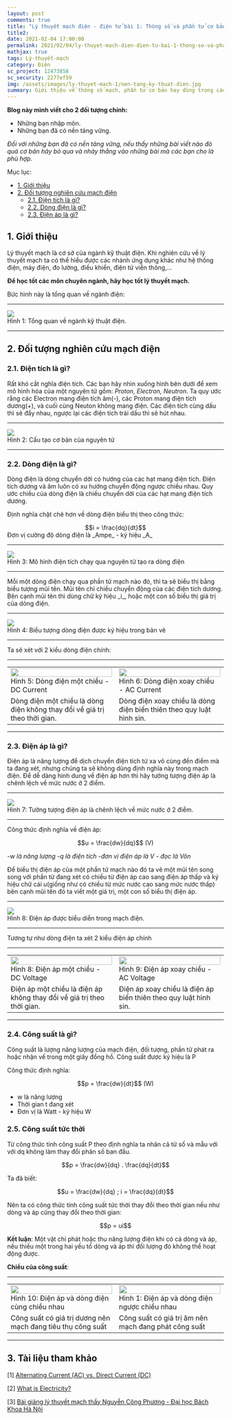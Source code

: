```yaml
---
layout: post
comments: true
title: "Lý thuyết mạch điện - điện tử bài 1: Thông số và phần tử cơ bản trong mạch điện"
title2: 
date: 2021-02-04 17:00:00
permalink: 2021/02/04/ly-thuyet-mach-dien-dien-tu-bai-1-thong-so-va-phan-tu-co-ban-trong-mach-dien/
mathjax: true
tags: Lý-thuyết-mạch
category: Điện
sc_project: 12473858
sc_security: 2277ef59
img: /assets/images/ly-thuyet-mach-1/nen-tang-ky-thuat-dien.jpg
summary: Giới thiệu về thông số mạch, phần tử cơ bản hay dùng trong các bài toán lý thuyết mạch điện - điện tử, giải tích mạch.
---
```

__Blog này mình viết cho 2 đối tượng chính:__
- Những bạn nhập môn.
- Những bạn đã có nền tảng vững.

_Đối với những bạn đã có nền tảng vững, nếu thấy những bài viết nào đó quá cơ bản hãy bỏ qua và nhảy thẳng vào những bài mà các bạn cho là phù hợp._

Mục lục:
<!-- MarkdownTOC -->
- [1. Giới thiệu](#-gioi-thieu)
- [2. Đối tượng nghiên cứu mạch điện](#-doi-tuong)
    - [2.1. Điện tích là gì?](#-dien-tich-la-gi)
    - [2.2. Dòng điện là gì?](#-dong-dien-la-gi)
    - [2.3. Điện áp là gì?](#-dien-ap-la-gi)
<!-- /MarkdownTOC -->

<a name ="-gioi-thieu"></a>

## 1. Giới thiệu
Lý thuyết mạch là cơ sở của ngành kỹ thuật điện. Khi nghiên cứu về lý thuyết mạch ta có thể hiểu được các nhánh ứng dụng khác như hệ thống điện, máy điện, đo lường, điều khiển, điện tử viễn thông,... 

__Để học tốt các môn chuyên ngành, hãy học tốt lý thuyết mạch.__

Bức hình này là tổng quan về ngành điện:

<hr>
<div class = "imgcap">
    <img src ="/assets/images/ly-thuyet-mach-1/nen-tang-ky-thuat-dien.jpg" style="align:center">
    <div class="thecap">Hình 1: Tổng quan về ngành kỹ thuật điện.</div>
</div>
<hr>

<a name = "-doi-tuong"></a>

## 2. Đối tượng nghiên cứu mạch điện

<a name = "-dien-tich-la-gi"></a>

### 2.1. Điện tích là gì?
Rất khó cắt nghĩa điện tích. Các bạn hãy nhìn xuống hình bên dưới để xem mô hình hóa của một nguyên tử gồm: _Proton, Electron, Neutron_. Ta quy ước rằng các Electron mang điện tích âm(-), các Proton mang điện tích dương(+), và cuối cùng Neuton không mang điện. Các điện tích cùng dấu thì sẽ đẩy nhau, ngược lại các điện tích trái dấu thì sẽ hút nhau.

<hr>
<div class = "imgcap">
    <img src ="/assets/images/ly-thuyet-mach-1/cau-tao-co-ban-cua-nguyen-tu.png" style="align:center">
    <div class="thecap">Hình 2: Cấu tạo cơ bản của nguyên tử</div>
</div>
<hr>

<a name = "-dong-dien-la-gi"></a>

### 2.2. Dòng điện là gì?
Dòng điện là dòng chuyển dời có hướng của các hạt mang điện tích. Điện tích dương và âm luôn có xu hướng chuyển động ngược chiều nhau. Quy ước chiều của dòng điện là chiều chuyển dời của các hạt mang điện tích dương.

Định nghĩa chặt chẽ hơn về dòng điện biểu thị theo công thức:

<div style="text-align:center"> $$i = \frac{dq}{dt}$$ </div>
Đơn vị cường độ dòng điện là _Ampe_ - ký hiệu _A_
<hr>
<div class = "imgcap">
    <img src = "/assets/images/ly-thuyet-mach-1/mo-hinh-don-gian-dien-tich-chay-qua-nguyen-tu-tao-ra-dong-dien.gif" style = "align:center">
    <div class="thecap">Hình 3: Mô hình điện tích chạy qua nguyên tử tạo ra dòng điện</div>
</div>
<hr>
Mỗi một dòng điện chạy qua phần tử mạch nào đó, thì ta sẽ biểu thị bằng biểu tượng mũi tên. Mũi tên chỉ chiều chuyển động của các điện tích dương. Bên cạnh mũi tên thì dùng chữ ký hiệu _i_, hoặc một con số biểu thị giá trị của dòng điện.
<hr>
<div class = "imgcap">
    <img src = "/assets/images/ly-thuyet-mach-1/bieu-tuong-ky-hieu-dong-dien-trong-mach-dien.PNG" style = "align:center">
    <div class="thecap">Hình 4: Biểu tượng dòng điện được ký hiệu trong bản vẽ</div>
</div>
<hr>

Ta sẽ xét với 2 kiểu dòng điện chính:
<hr>
<div>
<table width = "100%" style = "border: 0px solid gray">
   <tr >
        <td width="40%" style = "border: 0px solid white"> 
        <img style="display:block;" width = "100%" src = "/assets/images/ly-thuyet-mach-1/dong-dien-mot-chieu-dc-current.png">
        <div class="thecap">Hình 5: Dòng điện một chiều - DC Current</div>
         </td>
        <td width="40%" style = "border: 0px solid white">
        <img style="display:block;" width = "100%" src = "/assets/images/ly-thuyet-mach-1/dong-dien-xoay-chieu-ac-current.png">
        <div class="thecap">Hình 6: Dòng điện xoay chiều - AC Current</div>
        </td>
    </tr>
    <tr>
        <td width="40%" style = "border: 0px solid white">
        <div style="text-align:left">Dòng điện một chiều là dòng điện không thay đổi về giá trị theo thời gian.</div>
        </td>
        <td width="40%" style = "border: 0px solid white">
        <div style="text-align:left">Dòng điện xoay chiều là dòng điện biến thiên theo quy luật hình sin.</div>
        </td>
    </tr>
</table> 
</div>
<hr>

<a name = "-dien-ap-la-gi"></a>

### 2.3. Điện áp là gì?
Điện áp là năng lượng để dịch chuyển điện tích từ xa vô cùng đến điểm mà ta đang xét, nhưng chúng ta sẽ không dùng định nghĩa này trong mạch điện. Để dễ dàng hình dung về điện áp hơn thì hãy tưởng tượng điện áp là chênh lệch về mức nước ở 2 điểm.

<hr>
<div class = "imgcap">
    <img src = "/assets/images/ly-thuyet-mach-1/dien-ap-la-gi.png" style = "align:center">
    <div class="thecap">Hình 7: Tưởng tượng điện áp là chênh lệch về mức nước ở 2 điểm.</div>
</div>
<hr>

Công thức định nghĩa về điện áp: 

<div style="text-align:center">$$u = \frac{dw}{dq}$$ (V)</div>

-_w là năng lượng_
-_q là điện tích_
-_đơn vị điện áp là V - đọc là Vôn_

Để biểu thị điện áp của một phần tử mạch nào đó ta vẽ một mũi tên song song với phần tử đang xét có chiều từ điện áp cao sang điện áp thấp và ký hiệu chữ cái _u_(giống như có chiều từ mức nước cao sang mức nước thấp) bên cạnh mũi tên đó ta viết một giá trị, một con số biểu thị điện áp.

<hr>
<div class = "imgcap">
    <img src = "/assets/images/ly-thuyet-mach-1/bieu-tuong-ky-hieu-dien-ap-trong-mach-dien.PNG" style = "align:center">
    <div class="thecap">Hình 8: Điện áp được biểu diễn trong mạch điện.</div>
</div>
<hr>

Tương tự như dòng điện ta xét 2 kiểu điện áp chính 

<hr>
<div>
<table width = "100%" style = "border: 0px solid gray">
   <tr >
        <td width="40%" style = "border: 0px solid white"> 
        <img style="display:block;" width = "100%" src = "/assets/images/ly-thuyet-mach-1/dien-ap-mot-chieu-dc-voltage.png">
        <div class="thecap">Hình 8: Điện áp một chiều - DC Voltage</div>
         </td>
        <td width="40%" style = "border: 0px solid white">
        <img style="display:block;" width = "100%" src = "/assets/images/ly-thuyet-mach-1/dien-ap-xoay-chieu-ac-voltage.png">
        <div class="thecap">Hình 9: Điện áp xoay chiều - AC Voltage</div>
        </td>
    </tr>
    <tr>
        <td width="40%" style = "border: 0px solid white">
        <div style="text-align:left">Điện áp một chiều là điện áp không thay đổi về giá trị theo thời gian.</div>
        </td>
        <td width="40%" style = "border: 0px solid white">
        <div style="text-align:left">Điện áp xoay chiều là điện áp biến thiên theo quy luật hình sin.</div>
        </td>
    </tr>
</table> 
</div>
<hr>

<a name = "-cong-suat-la-gi">

### 2.4. Công suất là gì?
Công suất là lượng năng lượng của mạch điện, đối tượng, phần tử phát ra hoặc nhận vế trong một giây đồng hồ. Công suất được ký hiệu là P

Công thức định nghĩa:

<div style = "text-align:center">$$p = \frac{dw}{dt}$$ (W)</div>

- w là năng lượng
- Thời gian t đang xét
- Đơn vị là Watt - ký hiệu W

<a name = "-cong-suat-tuc-thoi">

### 2.5. Công suất tức thời

Từ công thức tính công suất P theo định nghĩa ta nhân cả tử số và mẫu với với dq không làm thay đổi phân số ban đầu.

<div style = "text-align:center">$$p = \frac{dw}{dq} . \frac{dq}{dt}$$</div>

Ta đã biết:

<div style = "text-align:center">$$u = \frac{dw}{dq} ; i = \frac{dq}{dt}$$</div>

Nên ta có công thức tính công suất tức thời thay đổi theo thời gian nếu như dòng và áp cũng thay đổi theo thời gian:

<div style = "text-align:center">$$p = ui$$</div>

__Kết luận__: Một vật chỉ phát hoặc thu năng lượng điện khi có cả dòng và áp, nếu thiếu một trong hai yếu tố dòng và áp thì đối lượng đó không thể hoạt động được.

__Chiều của công suất__: 

<hr>
<div>
<table width = "100%" style = "border: 0px solid gray">
   <tr >
        <td width="40%" style = "border: 0px solid white"> 
        <img style="display:block;" width = "100%" src = "/assets/images/ly-thuyet-mach-1/dien-ap-dong-dien-cung-chieu-nhau.PNG">
        <div class="thecap">Hình 10: Điện áp và dòng điện cùng chiều nhau</div>
         </td>
        <td width="40%" style = "border: 0px solid white">
        <img style="display:block;" width = "100%" src = "/assets/images/ly-thuyet-mach-1/dien-ap-dong-dien-nguoc-chieu-nhau.PNG">
        <div class="thecap">Hình 1: Điện áp và dòng điện ngược chiều nhau</div>
        </td>
    </tr>
    <tr>
        <td width="40%" style = "border: 0px solid white">
        <div style="text-align:left">Công suất có giá trị dương nên mạch đang tiêu thụ công suất</div>
        </td>
        <td width="40%" style = "border: 0px solid white">
        <div style="text-align:left">Công suất có giá trị âm nên mạch đang phát công suất</div>
        </td>
    </tr>
</table> 
</div>
<hr>

<a name = "-tai-lieu-tham-khao">

## 3. Tài liệu tham khảo

[1] [Alternating Current (AC) vs. Direct Current (DC)](https://learn.sparkfun.com/tutorials/alternating-current-ac-vs-direct-current-dc/)

[2] [What is Electricity?](https://learn.sparkfun.com/tutorials/what-is-electricity)

[3] [Bài giảng lý thuyết mạch thầy Nguyễn Công Phương - Đại học Bách Khoa Hà Nội](https://sites.google.com/site/ncpdhbkhn/bai-giang/ly-thuyet-mach)